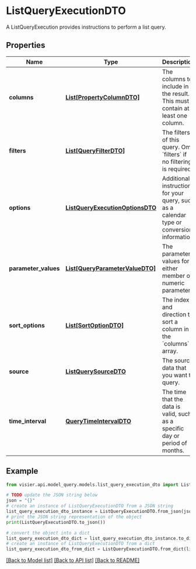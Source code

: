 # ListQueryExecutionDTO

A ListQueryExecution provides instructions to perform a list query.

## Properties

Name | Type | Description | Notes
------------ | ------------- | ------------- | -------------
**columns** | [**List[PropertyColumnDTO]**](PropertyColumnDTO.md) | The columns to include in the result. This must contain at least one column. | [optional] 
**filters** | [**List[QueryFilterDTO]**](QueryFilterDTO.md) | The filters of this query. Omit &#x60;filters&#x60; if no filtering is required. | [optional] 
**options** | [**ListQueryExecutionOptionsDTO**](ListQueryExecutionOptionsDTO.md) | Additional instructions for your query, such as a calendar type or conversion information. | [optional] 
**parameter_values** | [**List[QueryParameterValueDTO]**](QueryParameterValueDTO.md) | The parameter values for either member or numeric parameters. | [optional] 
**sort_options** | [**List[SortOptionDTO]**](SortOptionDTO.md) | The index and direction to sort a column in the &#x60;columns&#x60; array. | [optional] 
**source** | [**ListQuerySourceDTO**](ListQuerySourceDTO.md) | The source data that you want to query. | [optional] 
**time_interval** | [**QueryTimeIntervalDTO**](QueryTimeIntervalDTO.md) | The time that the data is valid, such as a specific day or period of months. | [optional] 

## Example

```python
from visier.api.model_query.models.list_query_execution_dto import ListQueryExecutionDTO

# TODO update the JSON string below
json = "{}"
# create an instance of ListQueryExecutionDTO from a JSON string
list_query_execution_dto_instance = ListQueryExecutionDTO.from_json(json)
# print the JSON string representation of the object
print(ListQueryExecutionDTO.to_json())

# convert the object into a dict
list_query_execution_dto_dict = list_query_execution_dto_instance.to_dict()
# create an instance of ListQueryExecutionDTO from a dict
list_query_execution_dto_from_dict = ListQueryExecutionDTO.from_dict(list_query_execution_dto_dict)
```
[[Back to Model list]](../README.md#documentation-for-models) [[Back to API list]](../README.md#documentation-for-api-endpoints) [[Back to README]](../README.md)


